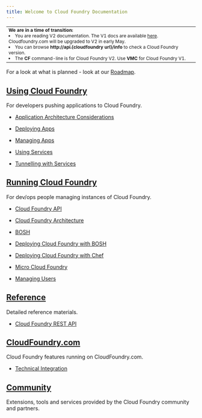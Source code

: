 ```yaml
---
title: Welcome to Cloud Foundry Documentation
---
```


<table><tr><td style="font-size:9pt">
          <b>We are in a time of transition:</b>
          <li>You are reading V2 documentation. The V1 docs are available <a href="http://cf-docs-deprecated.cloudfoundry.com">here</a>. Cloudfoundry.com will be upgraded to V2 in early May. <li>You can browse <b>http://api.{cloudfoundry url}/info</b> to check a Cloud Foundry version.<li>The <b>CF</b> command-line is for Cloud Foundry V2. Use <b>VMC</b> for Cloud Foundry V1.
</td></tr></table>

For a look at what is planned - look at our [Roadmap](docs/roadmap.html).

## [Using Cloud Foundry](docs/using/index.html)

For developers pushing applications to Cloud Foundry.

* [Application Architecture Considerations](docs/using/app-arch/index.html)

* [Deploying Apps](docs/using/deploying-apps/index.html)

* [Managing Apps](docs/using/managing-apps/index.html)

* [Using Services](docs/using/services.html)

* [Tunnelling with Services](docs/using/tunnelling-with-services.html)

## [Running Cloud Foundry](docs/running/index.html)

For dev/ops people managing instances of Cloud Foundry.

* [Cloud Foundry API](docs/running/api/index.html)

* [Cloud Foundry Architecture](docs/running/architecture/index.html)

* [BOSH](docs/running/bosh/index.html)

* [Deploying Cloud Foundry with BOSH](docs/running/deploying-cf/index.html)

* [Deploying Cloud Foundry with Chef](docs/running/deploying-cf-with-chef/index.html)

* [Micro Cloud Foundry](docs/running/micro_cloud_foundry/index.html)

* [Managing Users](docs/running/managing-users/index.html)

## [Reference](docs/reference/index.html)

Detailed reference materials.

* [Cloud Foundry REST API](docs/reference/cc-api.html)

## [CloudFoundry.com](docs/dotcom/index.html)

Cloud Foundry features running on CloudFoundry.com.

  * [Technical Integration](docs/dotcom/integration/index.html)

## [Community](docs/community/index.html)

Extensions, tools and services provided by the Cloud Foundry community and partners.